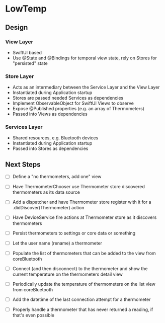 # LowTemp

## Design

### View Layer
- SwiftUI based
- Use @State and @Bindings for temporal view state, rely on Stores for "persisted" state

### Store Layer
- Acts as an intermediary between the Service Layer and the View Layer
- Instantiated during Application startup
- Stores are passed needed Services as dependencies
- Implement ObservableObject for SwiftUI Views to observe
- Expose @Published properties (e.g. an array of Thermometers)
- Passed into Views as dependencies

### Services Layer
- Shared resources, e.g. Bluetooth devices
- Instantiated during Application startup
- Passed into Stores as dependencies

## Next Steps

- [ ] Define a "no thermometers, add one" view
- [ ] Have ThermometerChooser use Thermometer store discovered thermometers as its data source

- [ ] Add a dispatcher and have Thermometer store register with it for a .didDiscover(Thermometer) action
- [ ] Have DeviceService fire actions at Thermometer store as it discovers thermometers

- [ ] Persist thermometers to settings or core data or something

- [ ] Let the user name (rename) a thermometer

- [ ] Populate the list of thermometers that can be added to the view from coreBluetooth
- [ ] Connect (and then disconnect) to the thermometer and show the current temperature on the thermometers detail view

- [ ] Periodically update the temperature of thermometers on the list view from coreBluetooth

- [ ] Add the datetime of the last connection attempt for a thermometer

- [ ] Properly handle a thermometer that has never returned a reading, if that's even possible
